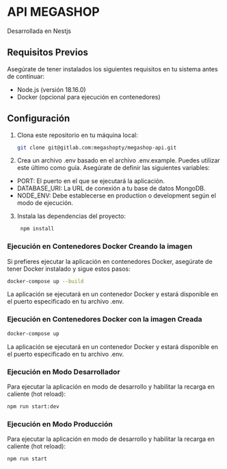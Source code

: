# API MEGASHOP 
 Desarrollada en Nestjs

## Requisitos Previos

Asegúrate de tener instalados los siguientes requisitos en tu sistema antes de continuar:

- Node.js (versión 18.16.0)
- Docker (opcional para ejecución en contenedores)

## Configuración

1. Clona este repositorio en tu máquina local:

   ```bash
   git clone git@gitlab.com:megashopty/megashop-api.git

2. Crea un archivo .env basado en el archivo .env.example. Puedes utilizar este último como guía. Asegúrate de definir las siguientes variables:

 - PORT: El puerto en el que se ejecutará la aplicación.
 - DATABASE_URI: La URL de conexión a tu base de datos MongoDB.
 - NODE_ENV: Debe establecerse en production o development según el modo de ejecución.

3. Instala las dependencias del proyecto:
   ```bash
    npm install

### Ejecución en Contenedores Docker Creando la imagen
Si prefieres ejecutar la aplicación en contenedores Docker, asegúrate de tener Docker instalado y sigue estos pasos:
   ```bash
  docker-compose up --build
```
La aplicación se ejecutará en un contenedor Docker y estará disponible en el puerto especificado en tu archivo .env.

### Ejecución en Contenedores Docker con la imagen Creada
   ```bash
  docker-compose up
```
La aplicación se ejecutará en un contenedor Docker y estará disponible en el puerto especificado en tu archivo .env.

### Ejecución en Modo Desarrollador
  Para ejecutar la aplicación en modo de desarrollo y habilitar la recarga en caliente (hot reload):

   ```bash
  npm run start:dev
```

### Ejecución en Modo Producción
  Para ejecutar la aplicación en modo de desarrollo y habilitar la recarga en caliente (hot reload):

   ```bash
  npm run start
```